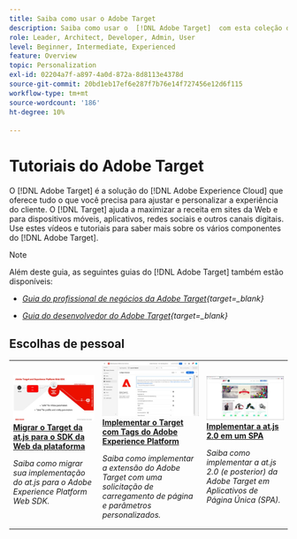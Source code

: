 ```yaml
---
title: Saiba como usar o Adobe Target
description: Saiba como usar o  [!DNL Adobe Target]  com esta coleção de tutoriais e vídeos que abrangem todos os seus componentes.
role: Leader, Architect, Developer, Admin, User
level: Beginner, Intermediate, Experienced
feature: Overview
topic: Personalization
exl-id: 02204a7f-a897-4a0d-872a-8d8113e4378d
source-git-commit: 20bd1eb17ef6e287f7b76e14f727456e12d6f115
workflow-type: tm+mt
source-wordcount: '186'
ht-degree: 10%

---
```


# Tutoriais do Adobe Target

O [!DNL Adobe Target] é a solução do [!DNL Adobe Experience Cloud] que oferece tudo o que você precisa para ajustar e personalizar a experiência do cliente. O [!DNL Target] ajuda a maximizar a receita em sites da Web e para dispositivos móveis, aplicativos, redes sociais e outros canais digitais. Use estes vídeos e tutoriais para saber mais sobre os vários componentes do [!DNL Adobe Target].

>[!NOTE]
>
>Além deste guia, as seguintes guias do [!DNL Adobe Target] também estão disponíveis:
>
>* *[Guia do profissional de negócios da Adobe Target](https://experienceleague.adobe.com/docs/target/using/target-home.html?lang=pt-BR){target=_blank}*
>
>* *[Guia do desenvolvedor do Adobe Target](https://experienceleague.adobe.com/docs/target-dev/developer/overview.html?lang=pt-BR){target=_blank}*

<div id="recs-overview-body-1"></div>
<div id="recs-overview-body-2"></div>
<div id="recs-overview-body-3"></div>
<div id="recs-overview-body-4"></div>
<div id="recs-overview-body-5"></div>
<div id="recs-overview-body-6"></div>

## Escolhas de pessoal

<table style="margin-top: 0 !important">
<tr>
  <td>
    <a href="https://experienceleague.adobe.com/docs/platform-learn/migrate-target-to-websdk/introduction.html?lang=pt-BR">
      <img alt="Migração do Target da at.js para o SDK da Web da plataforma" src="./assets/thumb_websdk.jpg" />
    </a>
    <div>
      <a href="https://experienceleague.adobe.com/docs/platform-learn/migrate-target-to-websdk/introduction.html?lang=pt-BR">
    <strong>Migrar o Target da at.js para o SDK da Web da plataforma</strong>
    </a>
    </div>
    <p>
    <em>Saiba como migrar sua implementação do at.js para o Adobe Experience Platform Web SDK.</em>
    <p>
  </td>
  <td>
    <a href="https://experienceleague.adobe.com/docs/platform-learn/implement-in-websites/implement-solutions/target.html"> 
      <img alt="Implementar o Target com tags do Adobe Experience Platform" src="./assets/add-adobe-target.jpg"/>
    </a>
    <div>
      <a href="https://experienceleague.adobe.com/docs/platform-learn/implement-in-websites/implement-solutions/target.html">
    <strong>Implementar o Target com Tags do Adobe Experience Platform</strong>
    </a>
    </div>
    <p>
    <em>Saiba como implementar a extensão do Adobe Target com uma solicitação de carregamento de página e parâmetros personalizados.</em>
    <p>
  </td>
   <td>
    <a href="https://experienceleague.adobe.com/docs/target-learn/tutorials/implementation/implement-atjs-20-in-a-single-page-application.html">
      <img alt="Implementar a at.js 2.0 do Adobe Target em um aplicativo de página única (SPA)" src="./assets/26248.png" />
    </a>
    <div>
    <a href="https://experienceleague.adobe.com/docs/target-learn/tutorials/implementation/implement-atjs-20-in-a-single-page-application.html">
    <strong>Implementar a at.js 2.0 em um SPA</strong>
    </a>
    </div>
    <p>
    <em> Saiba como implementar a at.js 2.0 (e posterior) da Adobe Target em Aplicativos de Página Única (SPA).</em>
    <p>
  </td>
</tr>
</table>